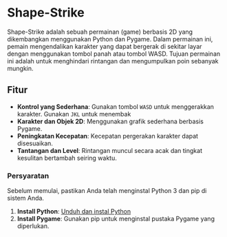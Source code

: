 # Shape-Strike

Shape-Strike adalah sebuah permainan (game) berbasis 2D yang dikembangkan menggunakan Python dan Pygame. Dalam permainan ini, pemain mengendalikan karakter yang dapat bergerak di sekitar layar dengan menggunakan tombol panah atau tombol WASD. Tujuan permainan ini adalah untuk menghindari rintangan dan mengumpulkan poin sebanyak mungkin.

## Fitur

- **Kontrol yang Sederhana**: Gunakan tombol `WASD` untuk menggerakkan karakter. Gunakan `JKL` untuk menembak
- **Karakter dan Objek 2D**: Menggunakan grafik sederhana berbasis Pygame.
- **Peningkatan Kecepatan**: Kecepatan pergerakan karakter dapat disesuaikan.
- **Tantangan dan Level**: Rintangan muncul secara acak dan tingkat kesulitan bertambah seiring waktu.

### Persyaratan

Sebelum memulai, pastikan Anda telah menginstal Python 3 dan pip di sistem Anda.

1. **Install Python**: [Unduh dan instal Python](https://www.python.org/downloads/)
2. **Install Pygame**: Gunakan pip untuk menginstal pustaka Pygame yang diperlukan.
